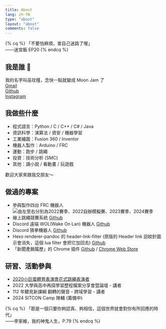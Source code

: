 ```yaml
---
title: About
lang: zh-TW
type: "about"
layout: "about"
comments: false
---
```


{% cq %}
「不要怕麻煩，害自己迷路了喔」  
——迷宮飯 EP20
{% endcq %}

## 我是誰 🐼

<i class="fa-solid fa-paw"></i> 我的名字叫巫玟槿，念快一點就變成 Moon Jam 了  
[<i class="fas fa-envelope"></i> Gmail](mailto:wu.messi.wu@gmail.com)  
[<i class="fab fa-github"></i> Github](https://github.com/moon-jam)  
[<i class="fab fa-instagram"></i> Instagram](https://www.instagram.com/mooooonjam/)

## 我做些什麼

- 程式語言：Python / C / C++ / C# / Java  
- 資訊科學：演算法 / 資安 / 機器學習
- 工業繪圖：Fusion 360 / Inventor  
- 機器人製作：Arduino / FRC  
- 運動：跑步 / 跳繩  
- 投資：技術分析 (SMC)  
- 其他：讀小說 / 看動畫 / 玩遊戲

歡迎大家來跟我交朋友～

## 做過的專案

- 參與製作四台 FRC 機器人
  ![由左至右分別為2022賽季、2022自辦模擬賽、2023賽季、2024賽季](https://i.imgur.com/OEXIRUA.png)
- 線上跳繩競賽系統 [Github](https://github.com/moon-jam/Jump_rope)
- Discord 遠端 WOL(Wake On Lan) 機器人 [Github](https://github.com/moon-jam/discord-bot-Remote-Wake-On-LAN)
- Discord 猜拳機器人 [Github](https://github.com/moon-jam/discord-bot-Rock-Paper-Scissors)
- Hexo renderer-pandoc 的 header-link-filter (原版的 Header link 迴紋針圖示會消失，這個 lua filter 會把它加回去) [Github](https://github.com/hexojs/hexo-renderer-pandoc)
- 「新聞產銷履歷」的 Chrome 插件 [Github](https://github.com/moon-jam/News-Traceability) / [Chrome Web Store](https://chromewebstore.google.com/detail/%E6%96%B0%E8%81%9E%E7%94%A2%E9%8A%B7%E5%B1%A5%E6%AD%B7/kjgmnmealhmifefanoofmddipnjgngpk?hl=zh-TW&authuser=0)

## 研習、活動參與

- [2020小巨蛋體育表演會花式跳繩表演者](https://youtu.be/B3KTQrXk1RM)
- 2022 大學與高中再探學習歷程檔案分享會暨論壇 - 講者
- 112 年聽見新課綱 翻轉的聲音 - 跨域學習 - 講者
- 2024 SITCON Camp 隊輔 (籌備中)  

{% cq %}
「那是一個只要你夠認真、夠相信，這個世界就會對你有所回應的時代」  
——李家維，我的神鬼人生，P.79
{% endcq %}
